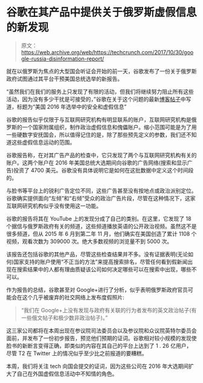 # 谷歌在其产品中提供关于俄罗斯虚假信息的新发现

> 原文：<https://web.archive.org/web/https://techcrunch.com/2017/10/30/google-russia-disinformation-report/>

就在以俄罗斯为焦点的大型国会听证会开始的前一天，谷歌发布了一份关于俄罗斯政府试图通过其平台干预美国总统选举的新报告。

“虽然我们在我们的服务上只发现了有限的活动，但我们将继续努力阻止所有这些活动，因为没有多少干扰是可接受的，”谷歌在关于这个问题的最新[博客帖子](https://web.archive.org/web/20230325235230/https://www.blog.google/topics/public-policy/security-and-disinformation-us-2016-election/)中写道，标题为“美国 2016 年选举中的安全和虚假信息”

谷歌的报告似乎仅限于与互联网研究机构有明显联系的账户，互联网研究机构是俄罗斯的一个国家附属组织，制作政治虚假信息和傀儡账户。缩小范围可能是为了用一些硬数字安抚国会，所以值得记住的是，除了那些预先定义的参数，我们还不知道这些虚假信息运动的范围。

谷歌报告称，在对其广告产品的检查中，它只发现了两个与互联网研究机构有关的账户。这两个账户在 2016 年美国总统大选期间向谷歌的广告网络(搜索和显示广告)投资了 4700 美元。谷歌没有具体说明它是如何在这批数据中定义这个时间段的。

与脸书等平台上的锐利广告定位不同，这些广告甚至没有按地点或政治派别定位。谷歌确实提供面向“左倾”和“右倾”受众的政治广告片段，尽管在这种情况下，这家互联网研究机构似乎没有使用这一功能。

谷歌的报告将其在 YouTube 上的发现分成了自己的类别。在这里，它发现了 18 个据信与俄罗斯政府有关的频道，这些频道播放英语的公开政治视频。虽然这不是很多频道，但从 2015 年 6 月到第二年 11 月，他们确实在美国创造了累计 1108 个视频，观看次数为 309000 次。绝大多数视频的浏览量不到 5000 次。

该报告还包括谷歌的其他产品，尽管这些检查结果并不多。没有证据表明(无论如何)国家支持的账户使用“不正当的方法”来提高搜索排名，尽管任何看到假新闻出现在搜索结果中的人都有理由质疑该公司如何决定哪些可以在搜索中出现，哪些不可以。

作为报告的总结，谷歌甚至对 Google+进行了分析，似乎表明俄罗斯政府官员可能会在这个几乎被废弃的社交网络上发布度假照片:

> “我们在 Google+上没有发现与政府有关联的行为者发布的英文政治帖子(有一些俄文帖子和极少数非政治帖子)。”

这三家公司都将在本周出现在参议院司法委员会以及参议院和众议院英特尔委员会面前，并发布了一份初步报告，预览他们预期的证词。谷歌相对较小规模的发现使脸书的新断言变得正确，即类似的内容在其自己的平台上达到了 1 . 26 亿用户，尽管 T2 在 Twitter 上的情况似乎至少比之前报道的要糟糕。[](https://web.archive.org/web/20230325235230/https://techcrunch.com/2017/10/30/russian-backed-content-may-have-reached-126-million-on-facebook/)

本周，我们将关注 tech 向国会提交的证词，因为这些公司在 2016 年大选期间扩大了自己在外国虚假信息活动中不知情的角色。